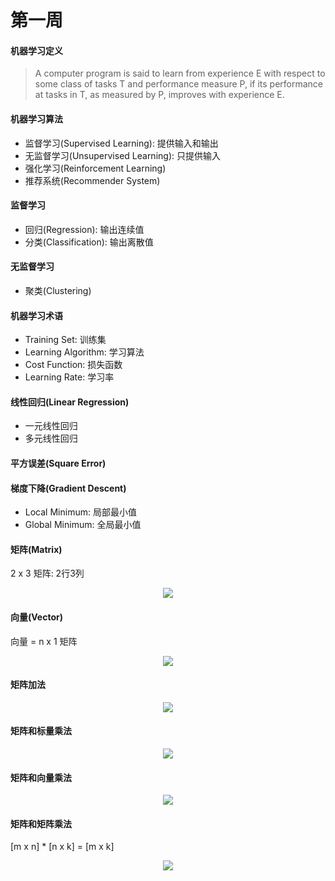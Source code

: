 # 第一周

#### 机器学习定义

> A computer program is said to learn from experience E with respect to some class of tasks T and performance measure P, if its performance at tasks in T, as measured by P, improves with experience E.

#### 机器学习算法

* 监督学习(Supervised Learning): 提供输入和输出
* 无监督学习(Unsupervised Learning): 只提供输入
* 强化学习(Reinforcement Learning)
* 推荐系统(Recommender System)

#### 监督学习

* 回归(Regression): 输出连续值
* 分类(Classification): 输出离散值

#### 无监督学习

* 聚类(Clustering)

#### 机器学习术语

* Training Set: 训练集
* Learning Algorithm: 学习算法
* Cost Function: 损失函数
* Learning Rate: 学习率

#### 线性回归(Linear Regression)

* 一元线性回归
* 多元线性回归

#### 平方误差(Square Error)

#### 梯度下降(Gradient Descent)

* Local Minimum: 局部最小值
* Global Minimum: 全局最小值

#### 矩阵(Matrix)

2 x 3 矩阵: 2行3列

<div align="center"><img src="http://latex.codecogs.com/svg.latex?M&space;=&space;\begin{bmatrix}&space;1&space;&&space;2&space;&&space;3&space;\\&space;4&space;&&space;5&space;&&space;6&space;\end{bmatrix}" /></a></div>

#### 向量(Vector)

向量 = n x 1 矩阵

<div align="center"><img src="http://latex.codecogs.com/svg.latex?v&space;=&space;\begin{bmatrix}&space;1&space;\\&space;2&space;\\&space;3&space;\end{bmatrix}" /></a></div>

#### 矩阵加法

<div align="center"><img src="http://latex.codecogs.com/svg.latex?\begin{bmatrix}&space;1&space;&&&space;2\\&space;3&space;&&&space;4&space;\end{bmatrix}&plus;\begin{bmatrix}&space;1&space;&&&space;2\\&space;3&space;&&&space;4&space;\end{bmatrix}=\begin{bmatrix}&space;2&space;&&&space;4\\&space;6&space;&&&space;8&space;\end{bmatrix}" /></a></div>

#### 矩阵和标量乘法

<div align="center"><img src="http://latex.codecogs.com/svg.latex?3&space;\ast&space;\begin{bmatrix}&space;1\\&space;2\\&space;3&space;\end{bmatrix}=\begin{bmatrix}&space;3\\&space;6\\&space;9&space;\end{bmatrix}" /></a></div>

#### 矩阵和向量乘法

<div align="center"><img src="http://latex.codecogs.com/svg.latex?\begin{bmatrix}&space;1&space;&&&space;2\\&space;3&space;&&&space;4&space;\end{bmatrix}\begin{bmatrix}&space;1\\&space;2&space;\end{bmatrix}=\begin{bmatrix}&space;5\\&space;11&space;\end{bmatrix}" /></a></div>

#### 矩阵和矩阵乘法

[m x n] * [n x k] = [m x k]

<div align="center"><img src="http://latex.codecogs.com/svg.latex?\begin{bmatrix}&space;1&space;&&&space;2&space;&&&space;3\\&space;4&space;&&&space;5&space;&&&space;6&space;\end{bmatrix}\begin{bmatrix}&space;1&space;&&&space;2\\&space;3&space;&&&space;4\\&space;5&space;&&&space;6&space;\end{bmatrix}=\begin{bmatrix}&space;22&space;&&&space;28\\&space;49&space;&&&space;64&space;\end{bmatrix}" /></a></div>
